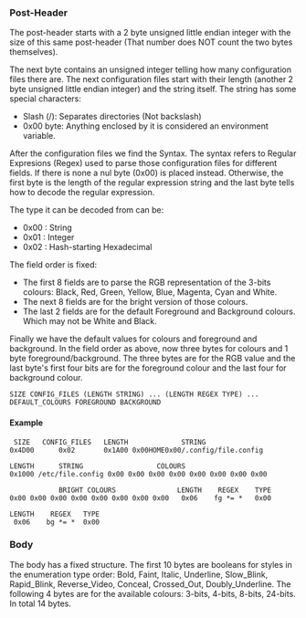### Post-Header
   The post-header starts with a 2 byte unsigned little endian integer with the
size of this same post-header (That number does NOT count the two bytes
themselves).

   The next byte contains an unsigned integer telling how many configuration
files there are. The next configuration files start with their length (another
2 byte unsigned little endian integer) and the string itself. The string has
some special characters:

   * Slash (/): Separates directories (Not backslash)
   * 0x00 byte: Anything enclosed by it is considered an environment variable.

   After the configuration files we find the Syntax. The syntax refers to
Regular Expresions (Regex) used to parse those configuration files for
different fields. If there is none a nul byte (0x00) is placed instead.
Otherwise, the first byte is the length of the regular expression string and
the last byte tells how to decode the regular expression.

   The type it can be decoded from can be:
   * 0x00 : String
   * 0x01 : Integer
   * 0x02 : Hash-starting Hexadecimal

   The field order is fixed:
   * The first 8 fields are to parse the RGB representation of the 3-bits
   colours: Black, Red, Green, Yellow, Blue, Magenta, Cyan and White.
   * The next 8 fields are for the bright version of those colours.
   * The last 2 fields are for the default Foreground and Background
   colours. Which may not be White and Black.

   Finally we have the default values for colours and foreground
and background. In the field order as above, now three bytes for
colours and 1 byte foreground/background. The three bytes are for
the RGB value and the last byte's first four bits are for the
foreground colour and the last four for background colour.

```
SIZE CONFIG_FILES (LENGTH STRING) ... (LENGTH REGEX TYPE) ...
DEFAULT_COLOURS FOREGROUND BACKGROUND
```

#### Example

```
 SIZE   CONFIG_FILES   LENGTH             STRING
0x4D00      0x02       0x1A00 0x00HOME0x00/.config/file.config

LENGTH      STRING                  COLOURS
0x1000 /etc/file.config 0x00 0x00 0x00 0x00 0x00 0x00 0x00 0x00

            BRIGHT COLOURS               LENGTH    REGEX    TYPE
0x00 0x00 0x00 0x00 0x00 0x00 0x00 0x00   0x06    fg *= *   0x00

LENGTH    REGEX   TYPE
 0x06    bg *= *  0x00
```


### Body
   The body has a fixed structure. The first 10 bytes are booleans for styles
in the enumeration type order: Bold, Faint, Italic, Underline, Slow_Blink,
Rapid_Blink, Reverse_Video, Conceal, Crossed_Out, Doubly_Underline. The following
4 bytes are for the available colours: 3-bits, 4-bits, 8-bits, 24-bits.
In total 14 bytes.
